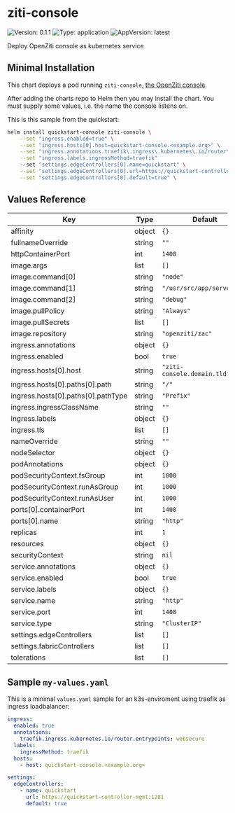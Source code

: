 <!-- README.md generated by helm-docs from README.md.gotmpl -->
# ziti-console

![Version: 0.1.1](https://img.shields.io/badge/Version-0.1.1-informational?style=flat-square) ![Type: application](https://img.shields.io/badge/Type-application-informational?style=flat-square) ![AppVersion: latest](https://img.shields.io/badge/AppVersion-latest-informational?style=flat-square)

Deploy OpenZiti console as kubernetes service

## Minimal Installation

This chart deploys a pod running `ziti-console`, [the OpenZiti console](https://github.com/openziti/ziti-console/).

After adding the charts repo to Helm then you may install the chart. You must supply some values, i.e. the name the console listens on.

This is this sample from the quickstart:

```bash
helm install quickstart-console ziti-console \
    --set "ingress.enabled=true" \
    --set "ingress.hosts[0].host=quickstart-console.<example.org>" \
    --set "ingress.annotations.traefik\.ingress\.kubernetes\.io/router\.entrypoints=websecure" \
    --set "ingress.labels.ingressMethod=traefik"
    --set "settings.edgeControllers[0].name=quickstart" \
    --set "settings.edgeControllers[0].url=https://quickstart-controller-mgmt:1281" \
    --set "settings.edgeControllers[0].default=true" \

```

## Values Reference

| Key | Type | Default | Description |
|-----|------|---------|-------------|
| affinity | object | `{}` |  |
| fullnameOverride | string | `""` |  |
| httpContainerPort | int | `1408` |  |
| image.args | list | `[]` |  |
| image.command[0] | string | `"node"` |  |
| image.command[1] | string | `"/usr/src/app/server.js"` |  |
| image.command[2] | string | `"debug"` |  |
| image.pullPolicy | string | `"Always"` |  |
| image.pullSecrets | list | `[]` |  |
| image.repository | string | `"openziti/zac"` |  |
| ingress.annotations | object | `{}` |  |
| ingress.enabled | bool | `true` |  |
| ingress.hosts[0].host | string | `"ziti-console.domain.tld"` |  |
| ingress.hosts[0].paths[0].path | string | `"/"` |  |
| ingress.hosts[0].paths[0].pathType | string | `"Prefix"` |  |
| ingress.ingressClassName | string | `""` |  |
| ingress.labels | object | `{}` |  |
| ingress.tls | list | `[]` |  |
| nameOverride | string | `""` |  |
| nodeSelector | object | `{}` |  |
| podAnnotations | object | `{}` |  |
| podSecurityContext.fsGroup | int | `1000` |  |
| podSecurityContext.runAsGroup | int | `1000` |  |
| podSecurityContext.runAsUser | int | `1000` |  |
| ports[0].containerPort | int | `1408` |  |
| ports[0].name | string | `"http"` |  |
| replicas | int | `1` |  |
| resources | object | `{}` |  |
| securityContext | string | `nil` |  |
| service.annotations | object | `{}` |  |
| service.enabled | bool | `true` |  |
| service.labels | object | `{}` |  |
| service.name | string | `"http"` |  |
| service.port | int | `1408` |  |
| service.type | string | `"ClusterIP"` |  |
| settings.edgeControllers | list | `[]` |  |
| settings.fabricControllers | list | `[]` |  |
| tolerations | list | `[]` |  |

## Sample `my-values.yaml`

This is a minimal `values.yaml` sample for an k3s-enviroment using traefik as ingress loadbalancer:

```yaml
ingress:
  enabled: true
  annotations:
    traefik.ingress.kubernetes.io/router.entrypoints: websecure
  labels:
    ingressMethod: traefik
  hosts:
    - host: quickstart-console.<example.org>

settings:
  edgeControllers:
    - name: quickstart
      url: https://quickstart-controller-mgmt:1281
      default: true
```

<!-- README.md generated by helm-docs from README.md.gotmpl -->
